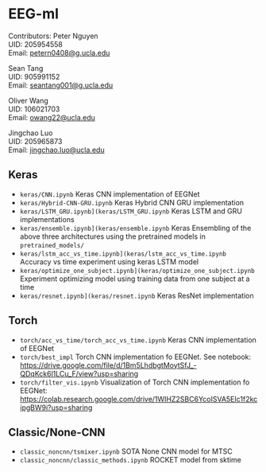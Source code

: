 # EEG-ml

Contributors:
Peter Nguyen  
UID: 205954558  
Email: petern0408@g.ucla.edu

Sean Tang  
UID: 905991152  
Email: seantang001@g.ucla.edu

Oliver Wang  
UID: 106021703  
Email: owang22@ucla.edu

Jingchao Luo  
UID: 205965873  
Email: jingchao.luo@ucla.edu

## Keras
- `keras/CNN.ipynb` Keras CNN implementation of EEGNet
- `keras/Hybrid-CNN-GRU.ipynb` Keras Hybrid CNN GRU implementation
- `keras/LSTM_GRU.ipynb](keras/LSTM_GRU.ipynb` Keras LSTM and GRU implementations
- `keras/ensemble.ipynb](keras/ensemble.ipynb` Keras Ensembling of the above three architectures using the pretrained models in `pretrained_models/`
- `keras/lstm_acc_vs_time.ipynb](keras/lstm_acc_vs_time.ipynb` Accuracy vs time experiment using keras LSTM model
- `keras/optimize_one_subject.ipynb](keras/optimize_one_subject.ipynb` Experiment optimizing model using training data from one subject at a time
- `keras/resnet.ipynb](keras/resnet.ipynb` Keras ResNet implementation
## Torch
- `torch/acc_vs_time/torch_acc_vs_time.ipynb` Keras CNN implementation of EEGNet
- `torch/best_impl` Torch CNN implementation fo EEGNet. See notebook: https://drive.google.com/file/d/1Bm5LhdbgtMoytSfJ_-QDqKck6l1LCu_F/view?usp=sharing
- `torch/filter_vis.ipynb` Visualization of Torch CNN implementation fo EEGNet: https://colab.research.google.com/drive/1WIHZ2SBC6YcoISVA5EIc1f2kcipgBW9i?usp=sharing

## Classic/None-CNN

- `classic_noncnn/tsmixer.ipynb` SOTA None CNN model for MTSC
- `classic_noncnn/classic_methods.ipynb` ROCKET model from sktime
